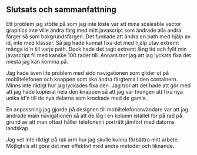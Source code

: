 ## Slutsats och sammanfattning

Ett problem jag stötte på som jag inte löste var att mina scaleable vector graphics inte ville ändra färg med mitt javascript som ändrade alla andra färger så som bakgrundsfärgen. Det funkade att ändra en path med hjälp av id, inte med klasser. Så jag hade kunnat fixa det med hjälp utav extremt många id'n till varje path. Dock hade det tagit extremt lång tid och fyllt min javascript fil med kanske 100 rader till. Annars tror jag att jag lyckats fixa det mesta jag kan komma på.

Jag hade även lite problem med sido navigationen som glider ut på mobiltelefonen och knappen som ska ändra färgtema i den containern. Minns inte riktigt hur jag lyckades fixa den. Jag tror att det hade att gör med att jag hade kopierat hela den knappen så att jag var tvungen att fixa nya unika id'n till de nya delarna som krockade med de gamla.

En anpassning jag gjorde på designen till mobiltelefonanvändare var att jag ändrade main navigationen så att de låg i en kolumn istället för på rad på grund av att man oftast håller telefonen i porträtt jämfört med datorns landskap.

Jag vet inte riktigt på rak arm hur jag skulle kunna förbättra mitt arbete. Möjligtvis att göra det mer effektivt med andra metoder och liknande.
